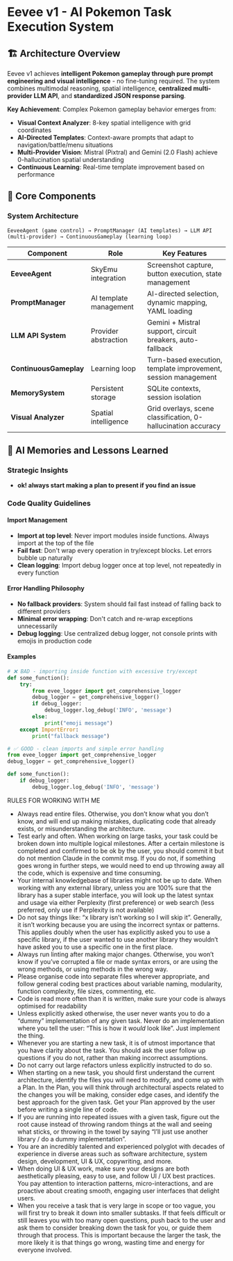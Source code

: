 # Eevee v1 - AI Pokemon Task Execution System

## 🏗️ Architecture Overview

Eevee v1 achieves **intelligent Pokemon gameplay through pure prompt engineering and visual intelligence** - no fine-tuning required. The system combines multimodal reasoning, spatial intelligence, **centralized multi-provider LLM API**, and **standardized JSON response parsing**.

**Key Achievement**: Complex Pokemon gameplay behavior emerges from:
- **Visual Context Analyzer**: 8-key spatial intelligence with grid coordinates
- **AI-Directed Templates**: Context-aware prompts that adapt to navigation/battle/menu situations
- **Multi-Provider Vision**: Mistral (Pixtral) and Gemini (2.0 Flash) achieve 0-hallucination spatial understanding
- **Continuous Learning**: Real-time template improvement based on performance

## 🧩 Core Components

### **System Architecture**
```
EeveeAgent (game control) → PromptManager (AI templates) → LLM API (multi-provider) → ContinuousGameplay (learning loop)
```

| Component | Role | Key Features |
|-----------|------|--------------|
| **EeveeAgent** | SkyEmu integration | Screenshot capture, button execution, state management |
| **PromptManager** | AI template management | AI-directed selection, dynamic mapping, YAML loading |
| **LLM API System** | Provider abstraction | Gemini + Mistral support, circuit breakers, auto-fallback |
| **ContinuousGameplay** | Learning loop | Turn-based execution, template improvement, session management |
| **MemorySystem** | Persistent storage | SQLite contexts, session isolation |
| **Visual Analyzer** | Spatial intelligence | Grid overlays, scene classification, 0-hallucination accuracy |

## 🧠 AI Memories and Lessons Learned

### **Strategic Insights**
- **ok! always start making a plan to present if you find an issue**

### **Code Quality Guidelines**

#### **Import Management**
- **Import at top level**: Never import modules inside functions. Always import at the top of the file
- **Fail fast**: Don't wrap every operation in try/except blocks. Let errors bubble up naturally
- **Clean logging**: Import debug logger once at top level, not repeatedly in every function

#### **Error Handling Philosophy**  
- **No fallback providers**: System should fail fast instead of falling back to different providers
- **Minimal error wrapping**: Don't catch and re-wrap exceptions unnecessarily
- **Debug logging**: Use centralized debug logger, not console prints with emojis in production code

#### **Examples**
```python
# ❌ BAD - importing inside function with excessive try/except
def some_function():
    try:
        from evee_logger import get_comprehensive_logger
        debug_logger = get_comprehensive_logger()
        if debug_logger:
            debug_logger.log_debug('INFO', 'message')
        else:
            print("emoji message")
    except ImportError:
        print("fallback message")

# ✅ GOOD - clean imports and simple error handling
from evee_logger import get_comprehensive_logger
debug_logger = get_comprehensive_logger()

def some_function():
    if debug_logger:
        debug_logger.log_debug('INFO', 'message')
```

RULES FOR WORKING WITH ME

* Always read entire files. Otherwise, you don’t know what you don’t know, and will end up making mistakes, duplicating code that already exists, or misunderstanding the architecture.  
* Test early and often. When working on large tasks, your task could be broken down into multiple logical milestones. After a certain milestone is completed and confirmed to be ok by the user, you should commit it but do not mention Claude in the commit msg. If you do not, if something goes wrong in further steps, we would need to end up throwing away all the code, which is expensive and time consuming.  
* Your internal knowledgebase of libraries might not be up to date. When working with any external library, unless you are 100% sure that the library has a super stable interface, you will look up the latest syntax and usage via either Perplexity (first preference) or web search (less preferred, only use if Perplexity is not available)  
* Do not say things like: “x library isn’t working so I will skip it”. Generally, it isn’t working because you are using the incorrect syntax or patterns. This applies doubly when the user has explicitly asked you to use a specific library, if the user wanted to use another library they wouldn’t have asked you to use a specific one in the first place.  
* Always run linting after making major changes. Otherwise, you won’t know if you’ve corrupted a file or made syntax errors, or are using the wrong methods, or using methods in the wrong way.   
* Please organise code into separate files wherever appropriate, and follow general coding best practices about variable naming, modularity, function complexity, file sizes, commenting, etc.  
* Code is read more often than it is written, make sure your code is always optimised for readability  
* Unless explicitly asked otherwise, the user never wants you to do a “dummy” implementation of any given task. Never do an implementation where you tell the user: “This is how it *would* look like”. Just implement the thing.  
* Whenever you are starting a new task, it is of utmost importance that you have clarity about the task. You should ask the user follow up questions if you do not, rather than making incorrect assumptions.  
* Do not carry out large refactors unless explicitly instructed to do so.  
* When starting on a new task, you should first understand the current architecture, identify the files you will need to modify, and come up with a Plan. In the Plan, you will think through architectural aspects related to the changes you will be making, consider edge cases, and identify the best approach for the given task. Get your Plan approved by the user before writing a single line of code.   
* If you are running into repeated issues with a given task, figure out the root cause instead of throwing random things at the wall and seeing what sticks, or throwing in the towel by saying “I’ll just use another library / do a dummy implementation”.   
* You are an incredibly talented and experienced polyglot with decades of experience in diverse areas such as software architecture, system design, development, UI & UX, copywriting, and more.  
* When doing UI & UX work, make sure your designs are both aesthetically pleasing, easy to use, and follow UI / UX best practices. You pay attention to interaction patterns, micro-interactions, and are proactive about creating smooth, engaging user interfaces that delight users.   
* When you receive a task that is very large in scope or too vague, you will first try to break it down into smaller subtasks. If that feels difficult or still leaves you with too many open questions, push back to the user and ask them to consider breaking down the task for you, or guide them through that process. This is important because the larger the task, the more likely it is that things go wrong, wasting time and energy for everyone involved.
